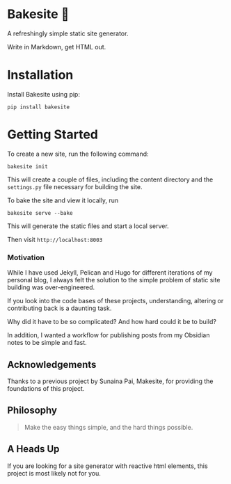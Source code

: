 # Bakesite :pie:

A refreshingly simple static site generator. 

Write in Markdown, get HTML out.

# Installation
Install Bakesite using pip:

```
pip install bakesite
```

# Getting Started
To create a new site, run the following command:

```
bakesite init
```

This will create a couple of files, including the content directory and the `settings.py` file necessary for building the site. 

To bake the site and view it locally, run

```
bakesite serve --bake
```

This will generate the static files and start a local server.

Then visit `http://localhost:8003`


### Motivation

While I have used Jekyll, Pelican and Hugo for different iterations of my personal blog, I always felt the solution to the simple problem of static site building was over-engineered.

If you look into the code bases of these projects, understanding, altering or contributing back is a daunting task. 

Why did it have to be so complicated? And how hard could it be to build?

In addition, I wanted a workflow for publishing posts from my Obsidian notes to be simple and fast. 

## Acknowledgements

Thanks to a previous project by Sunaina Pai, Makesite, for providing the foundations of this project. 

## Philosophy

> Make the easy things simple, and the hard things possible.

## A Heads Up

If you are looking for a site generator with reactive html elements, this project is most likely not for you. 